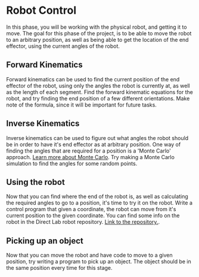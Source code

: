 # Robot Control

In this phase, you will be working with the physical robot, and getting it to move. The goal for this phase of the project, is to be able to move the robot to an arbitrary position, as well as being able to get the location of the end effector, using the current angles of the robot.

## Forward Kinematics

Forward kinematics can be used to find the current position of the end effector of the robot, using only the angles the robot is currently at, as well as the length of each segment. Find the forward kinematic equations for the robot, and try finding the end position of a few different orientations. Make note of the formula, since it will be important for future tasks.

## Inverse Kinematics

Inverse kinematics can be used to figure out what angles the robot should be in order to have it's end effector as at arbitrary position. One way of finding the angles that are required for a position is a 'Monte Carlo' approach. [Learn more about Monte Carlo](https://towardsdatascience.com/an-overview-of-monte-carlo-methods-675384eb1694). Try making a Monte Carlo simulation to find the angles for some random points.

## Using the robot

Now that you can find where the end of the robot is, as well as calculating the required angles to go to a position, it's time to try it on the robot. Write a control program that given a coordinate, the robot can move from it's current position to the given coordinate. You can find some info on the robot in the Direct Lab robot repository. [Link to the repository.](https://github.com/DIRECTLab/robots/tree/master/green-manipulators).

## Picking up an object

Now that you can move the robot and have code to move to a given position, try writing a program to pick up an object. The object should be in the same position every time for this stage.